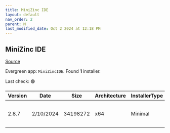 ```yaml
---
title: MiniZinc IDE
layout: default
nav_order: 2
parent: M
last_modified_date: Oct 2 2024 at 12:18 PM
---
```


## MiniZinc IDE

[Source](https://www.minizinc.org/)

Evergreen app: `MiniZincIDE`. Found **1** installer.

Last check: 🟢

| Version | Date      | Size     | Architecture | InstallerType | Type | URI                                                                                                                                                                                                                    |
| ------- | --------- | -------- | ------------ | ------------- | ---- | ---------------------------------------------------------------------------------------------------------------------------------------------------------------------------------------------------------------------- |
| 2.8.7   | 2/10/2024 | 34198272 | x64          | Minimal       | exe  | [https://github.com/MiniZinc/MiniZincIDE/releases/download/2.8.7/MiniZincIDE-2.8.7-bundled-setup-win64.exe](https://github.com/MiniZinc/MiniZincIDE/releases/download/2.8.7/MiniZincIDE-2.8.7-bundled-setup-win64.exe) |
